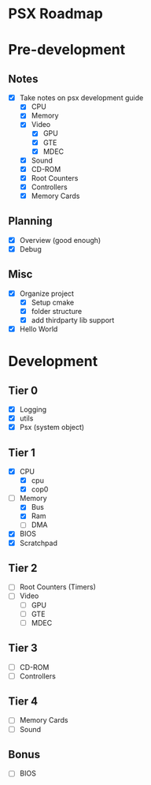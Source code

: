 # PSX Roadmap

# Pre-development
## Notes
- [x] Take notes on psx development guide
    - [x] CPU
    - [x] Memory
    - [x] Video
        - [x] GPU
        - [x] GTE
        - [x] MDEC
    - [x] Sound
    - [x] CD-ROM
    - [x] Root Counters
    - [x] Controllers
    - [x] Memory Cards

## Planning
- [x] Overview (good enough)
- [x] Debug

## Misc
- [x] Organize project
    - [x] Setup cmake
    - [x] folder structure
    - [x] add thirdparty lib support
- [x] Hello World

# Development
## Tier 0
- [x] Logging
- [x] utils
- [x] Psx (system object)

## Tier 1
- [X] CPU
    - [x] cpu
    - [X] cop0
- [ ] Memory
    - [x] Bus
    - [x] Ram
    - [ ] DMA
- [x] BIOS
- [x] Scratchpad

## Tier 2
- [ ] Root Counters (Timers)
- [ ] Video
    - [ ] GPU
    - [ ] GTE
    - [ ] MDEC

## Tier 3
- [ ] CD-ROM
- [ ] Controllers

## Tier 4
- [ ] Memory Cards
- [ ] Sound

## Bonus
- [ ] BIOS


